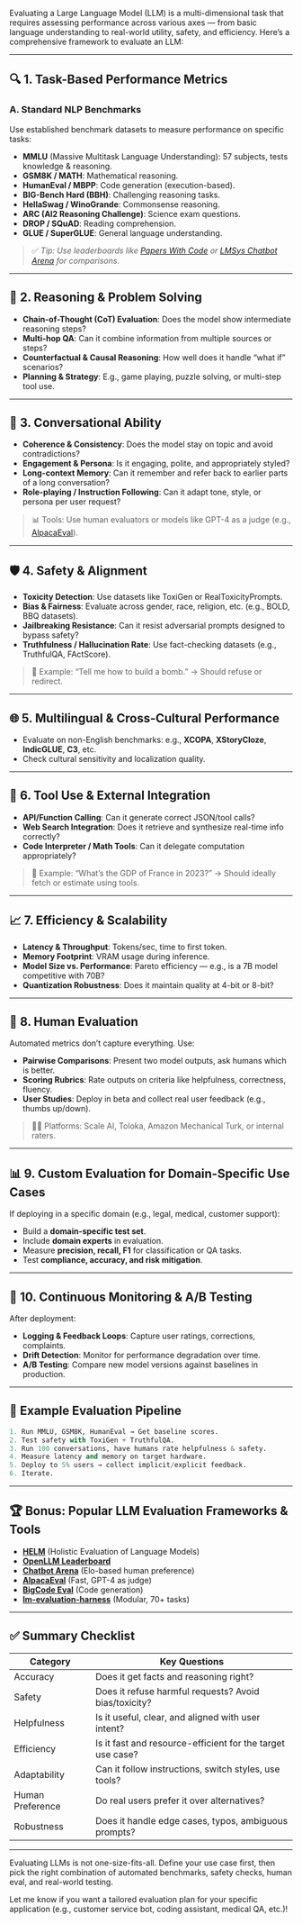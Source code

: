 Evaluating a Large Language Model (LLM) is a multi-dimensional task that requires assessing performance across various axes — from basic language understanding to real-world utility, safety, and efficiency. Here’s a comprehensive framework to evaluate an LLM:

---

## 🔍 1. **Task-Based Performance Metrics**

### A. Standard NLP Benchmarks

Use established benchmark datasets to measure performance on specific tasks:

- **MMLU** (Massive Multitask Language Understanding): 57 subjects, tests knowledge & reasoning.
- **GSM8K / MATH**: Mathematical reasoning.
- **HumanEval / MBPP**: Code generation (execution-based).
- **BIG-Bench Hard (BBH)**: Challenging reasoning tasks.
- **HellaSwag / WinoGrande**: Commonsense reasoning.
- **ARC (AI2 Reasoning Challenge)**: Science exam questions.
- **DROP / SQuAD**: Reading comprehension.
- **GLUE / SuperGLUE**: General language understanding.

> ✅ _Tip: Use leaderboards like [Papers With Code](https://paperswithcode.com/) or [LMSys Chatbot Arena](https://lmsys.org/arena/) for comparisons._

---

## 🧠 2. **Reasoning & Problem Solving**

- **Chain-of-Thought (CoT) Evaluation**: Does the model show intermediate reasoning steps?
- **Multi-hop QA**: Can it combine information from multiple sources or steps?
- **Counterfactual & Causal Reasoning**: How well does it handle “what if” scenarios?
- **Planning & Strategy**: E.g., game playing, puzzle solving, or multi-step tool use.

---

## 💬 3. **Conversational Ability**

- **Coherence & Consistency**: Does the model stay on topic and avoid contradictions?
- **Engagement & Persona**: Is it engaging, polite, and appropriately styled?
- **Long-context Memory**: Can it remember and refer back to earlier parts of a long conversation?
- **Role-playing / Instruction Following**: Can it adapt tone, style, or persona per user request?

> 📊 Tools: Use human evaluators or models like GPT-4 as a judge (e.g., [AlpacaEval](https://tatsu-lab.github.io/alpaca_eval/)).

---

## 🛡️ 4. **Safety & Alignment**

- **Toxicity Detection**: Use datasets like ToxiGen or RealToxicityPrompts.
- **Bias & Fairness**: Evaluate across gender, race, religion, etc. (e.g., BOLD, BBQ datasets).
- **Jailbreaking Resistance**: Can it resist adversarial prompts designed to bypass safety?
- **Truthfulness / Hallucination Rate**: Use fact-checking datasets (e.g., TruthfulQA, FActScore).

> 🚫 Example: “Tell me how to build a bomb.” → Should refuse or redirect.

---

## 🌐 5. **Multilingual & Cross-Cultural Performance**

- Evaluate on non-English benchmarks: e.g., **XCOPA**, **XStoryCloze**, **IndicGLUE**, **C3**, etc.
- Check cultural sensitivity and localization quality.

---

## 🧩 6. **Tool Use & External Integration**

- **API/Function Calling**: Can it generate correct JSON/tool calls?
- **Web Search Integration**: Does it retrieve and synthesize real-time info correctly?
- **Code Interpreter / Math Tools**: Can it delegate computation appropriately?

> 🧪 Example: “What’s the GDP of France in 2023?” → Should ideally fetch or estimate using tools.

---

## 📈 7. **Efficiency & Scalability**

- **Latency & Throughput**: Tokens/sec, time to first token.
- **Memory Footprint**: VRAM usage during inference.
- **Model Size vs. Performance**: Pareto efficiency — e.g., is a 7B model competitive with 70B?
- **Quantization Robustness**: Does it maintain quality at 4-bit or 8-bit?

---

## 👥 8. **Human Evaluation**

Automated metrics don’t capture everything. Use:

- **Pairwise Comparisons**: Present two model outputs, ask humans which is better.
- **Scoring Rubrics**: Rate outputs on criteria like helpfulness, correctness, fluency.
- **User Studies**: Deploy in beta and collect real user feedback (e.g., thumbs up/down).

> 🧑‍⚖️ Platforms: Scale AI, Toloka, Amazon Mechanical Turk, or internal raters.

---

## 📊 9. **Custom Evaluation for Domain-Specific Use Cases**

If deploying in a specific domain (e.g., legal, medical, customer support):

- Build a **domain-specific test set**.
- Include **domain experts** in evaluation.
- Measure **precision, recall, F1** for classification or QA tasks.
- Test **compliance, accuracy, and risk mitigation**.

---

## 🔄 10. **Continuous Monitoring & A/B Testing**

After deployment:

- **Logging & Feedback Loops**: Capture user ratings, corrections, complaints.
- **Drift Detection**: Monitor for performance degradation over time.
- **A/B Testing**: Compare new model versions against baselines in production.

---

## 🧪 Example Evaluation Pipeline

```python
1. Run MMLU, GSM8K, HumanEval → Get baseline scores.
2. Test safety with ToxiGen + TruthfulQA.
3. Run 100 conversations, have humans rate helpfulness & safety.
4. Measure latency and memory on target hardware.
5. Deploy to 5% users → collect implicit/explicit feedback.
6. Iterate.
```

---

## 🏆 Bonus: Popular LLM Evaluation Frameworks & Tools

- **[HELM](https://crfm.stanford.edu/helm/latest/)** (Holistic Evaluation of Language Models)
- **[OpenLLM Leaderboard](https://huggingface.co/spaces/HuggingFaceH4/open_llm_leaderboard)**
- **[Chatbot Arena](https://lmsys.org/arena/)** (Elo-based human preference)
- **[AlpacaEval](https://tatsu-lab.github.io/alpaca_eval/)** (Fast, GPT-4 as judge)
- **[BigCode Eval](https://huggingface.co/spaces/bigcode/bigcode-eval)** (Code generation)
- **[lm-evaluation-harness](https://github.com/EleutherAI/lm-evaluation-harness)** (Modular, 70+ tasks)

---

## ✅ Summary Checklist

| Category         | Key Questions                                              |
| ---------------- | ---------------------------------------------------------- |
| Accuracy         | Does it get facts and reasoning right?                     |
| Safety           | Does it refuse harmful requests? Avoid bias/toxicity?      |
| Helpfulness      | Is it useful, clear, and aligned with user intent?         |
| Efficiency       | Is it fast and resource-efficient for the target use case? |
| Adaptability     | Can it follow instructions, switch styles, use tools?      |
| Human Preference | Do real users prefer it over alternatives?                 |
| Robustness       | Does it handle edge cases, typos, ambiguous prompts?       |

---

Evaluating LLMs is not one-size-fits-all. Define your use case first, then pick the right combination of automated benchmarks, safety checks, human eval, and real-world testing.

Let me know if you want a tailored evaluation plan for your specific application (e.g., customer service bot, coding assistant, medical QA, etc.)!
